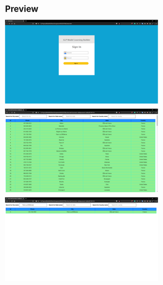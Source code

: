 # Preview

![](https://github.com/yakothari25/MobileTechnology/blob/master/Assignment%203/Assign3_1.PNG)

![](https://github.com/yakothari25/MobileTechnology/blob/master/Assignment%203/Assign3_2.PNG)

![](https://github.com/yakothari25/MobileTechnology/blob/master/Assignment%203/Assign3_3.PNG)
